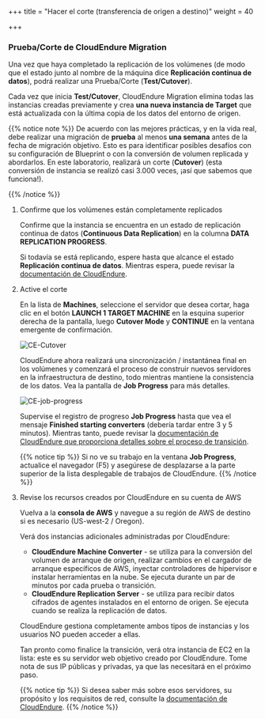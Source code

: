 +++
title = "Hacer el corte (transferencia de origen a destino)"
weight = 40

+++
### Prueba/Corte de CloudEndure Migration

Una vez que haya completado la replicación de los volúmenes (de modo que el estado junto al nombre de la máquina dice **Replicación continua de datos**), podrá realizar una Prueba/Corte (**Test/Cutover**).

Cada vez que inicia **Test/Cutover**, CloudEndure Migration elimina todas las instancias creadas previamente y crea **una nueva instancia de Target** que está actualizada con la última copia de los datos del entorno de origen.


{{% notice note %}}
De acuerdo con las mejores prácticas, y en la vida real, debe realizar una migración de **prueba** al menos **una semana** antes de la fecha de migración objetivo. Esto es para identificar posibles desafíos con su configuración de Blueprint o con la conversión de volumen replicada y abordarlos.
En este laboratorio, realizará un corte (**Cutover**) (esta conversión de instancia se realizó casi 3.000 veces, ¡así que sabemos que funciona!).

{{% /notice %}}


1. Confirme que los volúmenes están completamente replicados
   
    Confirme que la instancia se encuentra en un estado de replicación continua de datos (**Continuous Data Replication**) en la columna **DATA REPLICATION PROGRESS**.

    Si todavía se está replicando, espere hasta que alcance el estado **Replicación continua de datos**. Mientras espera, puede revisar la <a href="https://docs.cloudendure.com/" target="_blank" rel="noopener noreferrer">documentación de CloudEndure</a>.

2. Active el corte
   
    En la lista de **Machines**, seleccione el servidor que desea cortar, haga clic en el botón **LAUNCH 1 TARGET MACHINE** en la esquina superior derecha de la pantalla, luego **Cutover Mode** y **CONTINUE** en la ventana emergente de confirmación.

    ![CE-Cutover](/ce/CE-Cutover.png)

    CloudEndure ahora realizará una sincronización / instantánea final en los volúmenes y comenzará el proceso de construir nuevos servidores en la infraestructura de destino, todo mientras mantiene la consistencia de los datos. Vea la pantalla de **Job Progress** para más detalles.


    ![CE-job-progress](/ce/CE-job-progress.png)

    Supervise el registro de progreso **Job Progress** hasta que vea el mensaje **Finished starting converters** (debería tardar entre 3 y 5 minutos). Mientras tanto, puede revisar la  <a href="https://docs.cloudendure.com/#Configuring_and_Running_Migration/Performing_a_Migration_Cutover/Performing_a_Migration_Cutover.htm" target="_blank" rel="noopener noreferrer">documentación de CloudEndure que proporciona detalles sobre el proceso de transición</a>.

    {{% notice tip %}}
Si no ve su trabajo en la ventana **Job Progress**, actualice el navegador (F5) y asegúrese de desplazarse a la parte superior de la lista desplegable de trabajos de CloudEndure.
{{% /notice %}}

3. Revise los recursos creados por CloudEndure en su cuenta de AWS
   
    Vuelva a la **consola de AWS** y navegue a su región de AWS de destino si es necesario (US-west-2 / Oregon).
   
    Verá dos instancias adicionales administradas por CloudEndure:
    - **CloudEndure Machine Converter** - se utiliza para la conversión del volumen de arranque de origen, realizar cambios en el cargador de arranque específicos de AWS, inyectar controladores de hipervisor e instalar herramientas en la nube. Se ejecuta durante un par de minutos por cada prueba o transición.
    - **CloudEndure Replication Server** - se utiliza para recibir datos cifrados de agentes instalados en el entorno de origen. Se ejecuta cuando se realiza la replicación de datos.

    CloudEndure gestiona completamente ambos tipos de instancias y los usuarios NO pueden acceder a ellas.

	Tan pronto como finalice la transición, verá otra instancia de EC2 en la lista: este es su servidor web objetivo creado por CloudEndure. Tome nota de sus IP públicas y privadas, ya que las necesitará en el próximo paso.


    {{% notice tip %}}
Si desea saber más sobre esos servidores, su propósito y los requisitos de red, consulte la <a href="https://docs.cloudendure.com/#Preparing_Your_Environments/Network_Requirements/Network_Requirements.htm" target="_blank" rel="noopener noreferrer">documentación de CloudEndure</a>.
{{% /notice %}}
